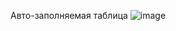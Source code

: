 Авто-заполняемая таблица
![image](https://github.com/Labracadabr/toloka_update_google_sheet/assets/124514026/1a595836-9975-469b-9e85-7004a1ceb42a)
